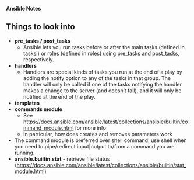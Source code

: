 **Ansible Notes**

## Things to look into
- **pre_tasks / post_tasks**
    - Ansible lets you run tasks before or after the main tasks (defined in tasks:) or roles (defined in roles) using pre_tasks and post_tasks, respectively. 
- **handlers**
    - Handlers are special kinds of tasks you run at the end of a play by adding the notify option to any of the tasks in that group. The handler will only be called if one of the tasks notifying the handler makes a change to the server (and doesn’t fail), and it will only be notified at the end of the play.
- **templates**
- **commands module**
    - See https://docs.ansible.com/ansible/latest/collections/ansible/builtin/command_module.html for more info
    - In particular, how does creates and removes parameters work
- The command module is preferred over shell command, use shell when you need to pipe/redirect input|output to/from a command you are running.
- **ansible.builtin.stat** - retrieve file status (https://docs.ansible.com/ansible/latest/collections/ansible/builtin/stat_module.html)
